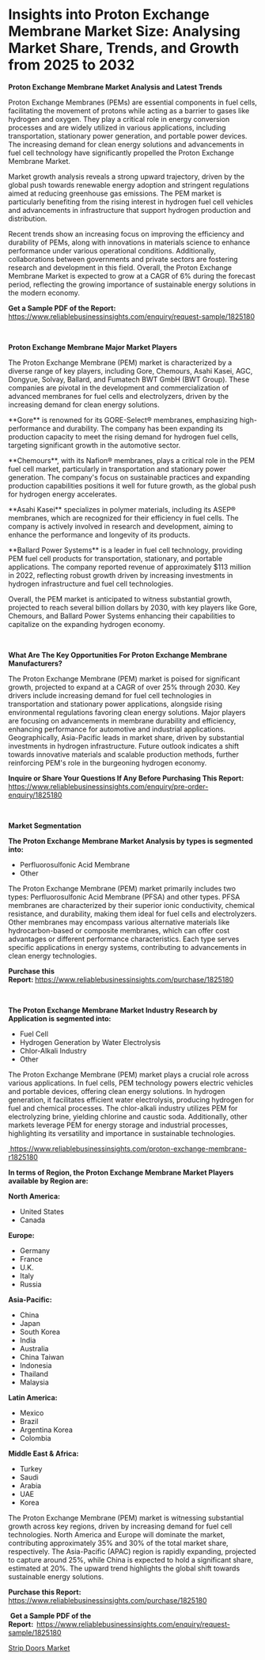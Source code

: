 <p><h1>Insights into Proton Exchange Membrane Market Size: Analysing Market Share, Trends, and Growth from 2025 to 2032</h1></p><p><strong>Proton Exchange Membrane Market Analysis and Latest Trends</strong></p>
<p><p>Proton Exchange Membranes (PEMs) are essential components in fuel cells, facilitating the movement of protons while acting as a barrier to gases like hydrogen and oxygen. They play a critical role in energy conversion processes and are widely utilized in various applications, including transportation, stationary power generation, and portable power devices. The increasing demand for clean energy solutions and advancements in fuel cell technology have significantly propelled the Proton Exchange Membrane Market.</p><p>Market growth analysis reveals a strong upward trajectory, driven by the global push towards renewable energy adoption and stringent regulations aimed at reducing greenhouse gas emissions. The PEM market is particularly benefiting from the rising interest in hydrogen fuel cell vehicles and advancements in infrastructure that support hydrogen production and distribution.</p><p>Recent trends show an increasing focus on improving the efficiency and durability of PEMs, along with innovations in materials science to enhance performance under various operational conditions. Additionally, collaborations between governments and private sectors are fostering research and development in this field. Overall, the Proton Exchange Membrane Market is expected to grow at a CAGR of 6% during the forecast period, reflecting the growing importance of sustainable energy solutions in the modern economy.</p></p>
<p><strong>Get a Sample PDF of the Report:&nbsp;</strong> <a href="https://www.reliablebusinessinsights.com/enquiry/request-sample/1825180?utm_campaign=3439&utm_medium=2&utm_source=Github&utm_content=ia&utm_term=02042025&utm_id=proton-exchange-membrane">https://www.reliablebusinessinsights.com/enquiry/request-sample/1825180</a></p>
<p>&nbsp;</p>
<p><strong>Proton Exchange Membrane Major Market Players</strong></p>
<p><p>The Proton Exchange Membrane (PEM) market is characterized by a diverse range of key players, including Gore, Chemours, Asahi Kasei, AGC, Dongyue, Solvay, Ballard, and Fumatech BWT GmbH (BWT Group). These companies are pivotal in the development and commercialization of advanced membranes for fuel cells and electrolyzers, driven by the increasing demand for clean energy solutions.</p><p>**Gore** is renowned for its GORE-Select® membranes, emphasizing high-performance and durability. The company has been expanding its production capacity to meet the rising demand for hydrogen fuel cells, targeting significant growth in the automotive sector.</p><p>**Chemours**, with its Nafion® membranes, plays a critical role in the PEM fuel cell market, particularly in transportation and stationary power generation. The company's focus on sustainable practices and expanding production capabilities positions it well for future growth, as the global push for hydrogen energy accelerates.</p><p>**Asahi Kasei** specializes in polymer materials, including its ASEP® membranes, which are recognized for their efficiency in fuel cells. The company is actively involved in research and development, aiming to enhance the performance and longevity of its products. </p><p>**Ballard Power Systems** is a leader in fuel cell technology, providing PEM fuel cell products for transportation, stationary, and portable applications. The company reported revenue of approximately $113 million in 2022, reflecting robust growth driven by increasing investments in hydrogen infrastructure and fuel cell technologies.</p><p>Overall, the PEM market is anticipated to witness substantial growth, projected to reach several billion dollars by 2030, with key players like Gore, Chemours, and Ballard Power Systems enhancing their capabilities to capitalize on the expanding hydrogen economy.</p></p>
<p>&nbsp;</p>
<p><strong>What Are The Key Opportunities For Proton Exchange Membrane Manufacturers?</strong></p>
<p><p>The Proton Exchange Membrane (PEM) market is poised for significant growth, projected to expand at a CAGR of over 25% through 2030. Key drivers include increasing demand for fuel cell technologies in transportation and stationary power applications, alongside rising environmental regulations favoring clean energy solutions. Major players are focusing on advancements in membrane durability and efficiency, enhancing performance for automotive and industrial applications. Geographically, Asia-Pacific leads in market share, driven by substantial investments in hydrogen infrastructure. Future outlook indicates a shift towards innovative materials and scalable production methods, further reinforcing PEM's role in the burgeoning hydrogen economy.</p></p>
<p><strong>Inquire or Share Your Questions If Any Before Purchasing This Report:</strong> <a href="https://www.reliablebusinessinsights.com/enquiry/pre-order-enquiry/1825180?utm_campaign=3439&utm_medium=2&utm_source=Github&utm_content=ia&utm_term=02042025&utm_id=proton-exchange-membrane">https://www.reliablebusinessinsights.com/enquiry/pre-order-enquiry/1825180</a></p>
<p>&nbsp;</p>
<p><strong>Market Segmentation</strong></p>
<p><strong>The Proton Exchange Membrane Market Analysis by types is segmented into:</strong></p>
<p><ul><li>Perfluorosulfonic Acid Membrane</li><li>Other</li></ul></p>
<p><p>The Proton Exchange Membrane (PEM) market primarily includes two types: Perfluorosulfonic Acid Membrane (PFSA) and other types. PFSA membranes are characterized by their superior ionic conductivity, chemical resistance, and durability, making them ideal for fuel cells and electrolyzers. Other membranes may encompass various alternative materials like hydrocarbon-based or composite membranes, which can offer cost advantages or different performance characteristics. Each type serves specific applications in energy systems, contributing to advancements in clean energy technologies.</p></p>
<p><strong>Purchase this Report:&nbsp;</strong><a href="https://www.reliablebusinessinsights.com/purchase/1825180?utm_campaign=3439&utm_medium=2&utm_source=Github&utm_content=ia&utm_term=02042025&utm_id=proton-exchange-membrane">https://www.reliablebusinessinsights.com/purchase/1825180</a></p>
<p>&nbsp;</p>
<p><strong>The Proton Exchange Membrane Market Industry Research by Application is segmented into:</strong></p>
<p><ul><li>Fuel Cell</li><li>Hydrogen Generation by Water Electrolysis</li><li>Chlor-Alkali Industry</li><li>Other</li></ul></p>
<p><p>The Proton Exchange Membrane (PEM) market plays a crucial role across various applications. In fuel cells, PEM technology powers electric vehicles and portable devices, offering clean energy solutions. In hydrogen generation, it facilitates efficient water electrolysis, producing hydrogen for fuel and chemical processes. The chlor-alkali industry utilizes PEM for electrolyzing brine, yielding chlorine and caustic soda. Additionally, other markets leverage PEM for energy storage and industrial processes, highlighting its versatility and importance in sustainable technologies.</p></p>
<p><a href="https://www.reliablebusinessinsights.com/proton-exchange-membrane-r1825180?utm_campaign=3439&utm_medium=2&utm_source=Github&utm_content=ia&utm_term=02042025&utm_id=proton-exchange-membrane">&nbsp;https://www.reliablebusinessinsights.com/proton-exchange-membrane-r1825180</a></p>
<p><strong>In terms of Region, the Proton Exchange Membrane Market Players available by Region are:</strong></p>
<p>
    <p> <strong> North America: </strong>
        <ul>
            <li>United States</li>
            <li>Canada</li>
        </ul>
        </p> 
    <p> <strong> Europe: </strong>
        <ul>
            <li>Germany</li>
            <li>France</li>
            <li>U.K.</li>
            <li>Italy</li>
            <li>Russia</li>
        </ul>
        </p> 
    <p> <strong> Asia-Pacific: </strong>
        <ul>
            <li>China</li>
            <li>Japan</li>
            <li>South Korea</li>
            <li>India</li>
            <li>Australia</li>
            <li>China Taiwan</li>
            <li>Indonesia</li>
            <li>Thailand</li>
            <li>Malaysia</li>
        </ul>
        </p> 
    <p> <strong> Latin America: </strong>
        <ul>
            <li>Mexico</li>
            <li>Brazil</li>
            <li>Argentina Korea</li>
            <li>Colombia</li>
        </ul>
        </p> 
    <p> <strong> Middle East & Africa: </strong>
        <ul>
            <li>Turkey</li>
            <li>Saudi</li>
            <li>Arabia</li>
            <li>UAE</li>
            <li>Korea</li>
        </ul>
    </p>
    </p>
<p><p>The Proton Exchange Membrane (PEM) market is witnessing substantial growth across key regions, driven by increasing demand for fuel cell technologies. North America and Europe will dominate the market, contributing approximately 35% and 30% of the total market share, respectively. The Asia-Pacific (APAC) region is rapidly expanding, projected to capture around 25%, while China is expected to hold a significant share, estimated at 20%. The upward trend highlights the global shift towards sustainable energy solutions.</p></p>
<p><strong>Purchase this Report: </strong><a href="https://www.reliablebusinessinsights.com/purchase/1825180?utm_campaign=3439&utm_medium=2&utm_source=Github&utm_content=ia&utm_term=02042025&utm_id=proton-exchange-membrane">https://www.reliablebusinessinsights.com/purchase/1825180</a></p>
<p>&nbsp;<strong>Get a Sample PDF of the Report:&nbsp;&nbsp;</strong><a href="https://www.reliablebusinessinsights.com/enquiry/request-sample/1825180?utm_campaign=3439&utm_medium=2&utm_source=Github&utm_content=ia&utm_term=02042025&utm_id=proton-exchange-membrane">https://www.reliablebusinessinsights.com/enquiry/request-sample/1825180</a></p>
<p><strong></strong></p>
<p><p><a href="https://github.com/kmettjanksj7/Market-Research-Report-List-1/blob/main/strip-doors-market.md?utm_campaign=3439&utm_medium=2&utm_source=Github&utm_content=ia&utm_term=02042025&utm_id=proton-exchange-membrane">Strip Doors Market</a></p></p>